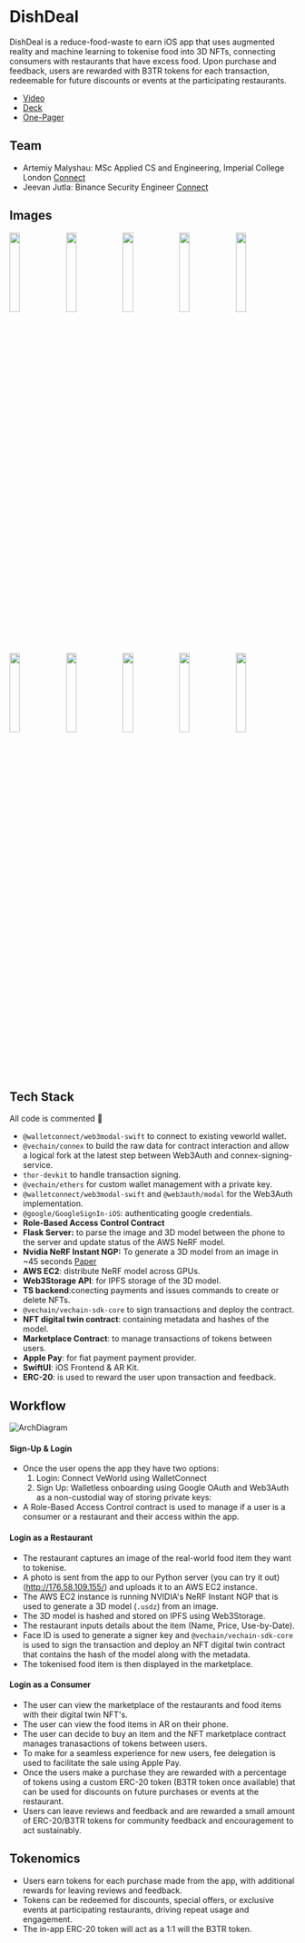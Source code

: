 # DishDeal
DishDeal is a reduce-food-waste to earn iOS app that uses augmented reality and machine learning to tokenise food into 3D NFTs, connecting consumers with restaurants that have excess food. Upon purchase and feedback, users are rewarded with B3TR tokens for each transaction, redeemable for future discounts or events at the participating restaurants.



- [Video](https://youtu.be/XVJjdIk-8Fc)
- [Deck](https://www.canva.com/design/DAF_vmwDygs/Rcg9VjB7_lQ0k18DvzawSw/edit?utm_content=DAF_vmwDygs&utm_campaign=designshare&utm_medium=link2&utm_source=sharebutton)
- [One-Pager](https://docs.google.com/presentation/d/1873mPEsKndjUbPkEcYQeLXyGMbBpuLim/edit?usp=sharing&ouid=102918366363179824848&rtpof=true&sd=true)

## Team

- Artemiy Malyshau: MSc Applied CS and Engineering, Imperial College London [Connect](https://www.linkedin.com/in/artemiy-malyshau/)
- Jeevan Jutla: Binance Security Engineer [Connect](https://www.linkedin.com/in/jeevan-jutla/)

## Images
<img src=https://github.com/nkoorty/CambridgeHack/assets/80065244/ea833294-4e58-40fd-aba0-e2c4ded65f88 width=19%> 
<img src=https://github.com/nkoorty/CambridgeHack/assets/80065244/1ea06490-61bc-4542-95e8-72b9ef0de5c4 width=19%> 
<img src=https://github.com/nkoorty/CambridgeHack/assets/80065244/fad67247-ceb2-4e21-9b64-168a05ffb101 width=19%> 
<img src=https://github.com/nkoorty/CambridgeHack/assets/80065244/552eea04-2f86-44fd-bfb5-a46a4198ae86 width=19%> 
<img src=https://github.com/nkoorty/CambridgeHack/assets/80065244/857c4da6-ffb4-45d9-b691-730ad2e07c12 width=19%> 
<img src=https://github.com/nkoorty/CambridgeHack/assets/80065244/c034c109-e7e6-41d5-a7e3-157b6ef3db3d width=19%> 
<img src=https://github.com/nkoorty/CambridgeHack/assets/80065244/61276444-bc3c-4473-991b-59bee33eca01 width=19%> 
<img src=https://github.com/nkoorty/CambridgeHack/assets/80065244/d59551a6-399f-490e-9407-e949f7923709 width=19%> 
<img src=https://github.com/nkoorty/CambridgeHack/assets/80065244/8f657e23-9bb8-45f7-9cb1-048060e12f0d width=19%> 
<img src=https://github.com/nkoorty/CambridgeHack/assets/80065244/42368563-c48a-41e4-8857-6deab9887daf width=19%> 


## Tech Stack
All code is commented 🚀

- `@walletconnect/web3modal-swift` to connect to existing veworld wallet.
- `@vechain/connex` to build the raw data for contract interaction and allow a logical fork at the latest step between Web3Auth and connex-signing-service.
-  `thor-devkit` to handle transaction signing.
- `@vechain/ethers` for custom wallet management with a private key.
- `@walletconnect/web3modal-swift` and `@web3auth/modal` for the Web3Auth implementation.
- `@google/GoogleSignIn-iOS`: authenticating google credentials.
- **Role-Based Access Control Contract**
- **Flask Server:**  to parse the image and 3D model between the phone to the server and update status of the AWS NeRF model.
- **Nvidia NeRF Instant NGP:** To generate a 3D model from an image in ~45 seconds [Paper](https://docs.nerf.studio/nerfology/methods/instant_ngp.html) 
- **AWS EC2**: distribute NeRF model across GPUs.
- **Web3Storage API**: for IPFS storage of the 3D model.
- **TS backend**:conecting payments and issues commands to create or delete NFTs.
- `@vechain/vechain-sdk-core` to sign transactions and deploy the contract.
- **NFT digital twin contract**: containing metadata and hashes of the model.
- **Marketplace Contract**: to manage transactions of tokens between users.
- **Apple Pay**: for fiat payment payment provider.
- **SwiftUI**: iOS Frontend & AR Kit.
- **ERC-20**: is used to reward the user upon transaction and feedback.

## Workflow
![ArchDiagram](https://github.com/nkoorty/CambridgeHack/assets/22000925/0bf9040b-c054-470a-81ed-63673b8579e7)

#### Sign-Up & Login
-  Once the user opens the app they have two options:
    1. Login: Connect VeWorld using WalletConnect
    2. Sign Up: Walletless onboarding using Google OAuth and Web3Auth as a non-custodial way of storing private keys:
 - A Role-Based Access Control contract is used to manage if a user is a consumer or a restaurant and their access within the app.

#### Login as a Restaurant
- The restaurant captures an image of the real-world food item they want to tokenise.
- A photo is sent from the app to our Python server (you can try it out) (http://176.58.109.155/) and uploads it to an AWS EC2 instance.
- The AWS EC2 instance is running NVIDIA's NeRF Instant NGP that is used to generate a 3D model (`.usdz`) from an image.
- The 3D model is hashed and stored on IPFS using Web3Storage.
- The restaurant inputs details about the item (Name, Price, Use-by-Date).
- Face ID is used to generate a signer key and `@vechain/vechain-sdk-core` is used to sign the transaction and deploy an NFT digital twin contract that contains the hash of the model along with the metadata.
- The tokenised food item is then displayed in the marketplace.

#### Login as a Consumer
- The user can view the marketplace of the restaurants and food items with their digital twin NFT's.
- The user can view the food items in AR on their phone.
- The user can decide to buy an item and the NFT marketplace contract manages tranasactions of tokens between users.
- To make for a seamless experience for new users, fee delegation is used to facilitate the sale using Apple Pay.
- Once the users make a purchase they are rewarded with a percentage of tokens using a custom ERC-20 token (B3TR token once available) that can be used for discounts on future purchases or events at the restaurant.
- Users can leave reviews and feedback and are rewarded a small amount of ERC-20/B3TR tokens for community feedback and encouragement to act sustainably.


## Tokenomics
- Users earn tokens for each purchase made from the app, with additional rewards for leaving reviews and feedback.
-  Tokens can be redeemed for discounts, special offers, or exclusive events at participating restaurants, driving repeat usage and engagement.
-  The in-app ERC-20 token will act as a 1:1 will the B3TR token.

